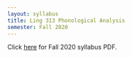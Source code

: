 ```yaml
---
layout: syllabus
title: Ling 313 Phonological Analysis
semester: Fall 2020
---
```


Click [here](/assets/pdfsyllabi/fa2020-ling313.pdf) for Fall 2020 syllabus PDF.